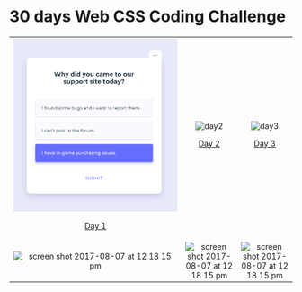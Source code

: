 # 30 days Web CSS Coding Challenge

| | | |
|:-------------------------:|:-------------------------:|:-------------------------:|
| <img width="1604" alt="day1" src="./Day1/Day1.jpg">  <p align="center"><a href="./Day1/">Day 1</a></p> | <img width="1604" alt="day2" src="./Day2/Day2.jpg">  <p align="center"><a href="./Day2/">Day 2</a></p> | <img width="1604" alt="day3" src="./Day3/Day3.jpg">  <p align="center"><a href="./Day3/">Day 3</a></p> | <img width="1604" alt="day4" src="./Day4/Day4.jpg">  <p align="center"><a href="./Day4/">Day 4</a></p> |  <img width="1604" alt="screen shot 2017-08-07 at 12 18 15 pm" src="https://user-images.githubusercontent.com/297678/29892310-03e92256-8d83-11e7-9b58-986dcb6f702e.png">|<img width="1604" alt="screen shot 2017-08-07 at 12 18 15 pm" src="https://user-images.githubusercontent.com/297678/29892310-03e92256-8d83-11e7-9b58-986dcb6f702e.png">|
|<img width="1604" alt="screen shot 2017-08-07 at 12 18 15 pm" src="https://user-images.githubusercontent.com/297678/29892310-03e92256-8d83-11e7-9b58-986dcb6f702e.png">  |  <img width="1604" alt="screen shot 2017-08-07 at 12 18 15 pm" src="https://user-images.githubusercontent.com/297678/29892310-03e92256-8d83-11e7-9b58-986dcb6f702e.png">|<img width="1604" alt="screen shot 2017-08-07 at 12 18 15 pm" src="https://user-images.githubusercontent.com/297678/29892310-03e92256-8d83-11e7-9b58-986dcb6f702e.png">|
